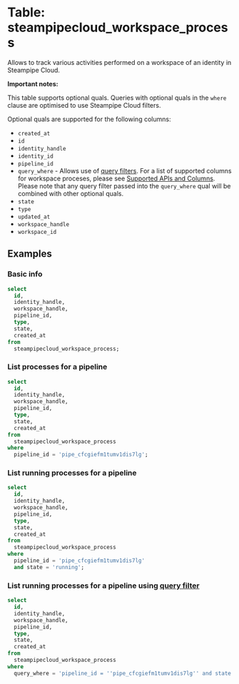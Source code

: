 # Table: steampipecloud_workspace_process

Allows to track various activities performed on a workspace of an identity in Steampipe Cloud.

**Important notes:**

This table supports optional quals. Queries with optional quals in the `where` clause are optimised to use Steampipe Cloud filters.

Optional quals are supported for the following columns:

- `created_at`
- `id`
- `identity_handle`
- `identity_id`
- `pipeline_id`
- `query_where` - Allows use of [query filters](https://steampipe.io/docs/cloud/reference/query-filter). For a list of supported columns for workspace proceses, please see [Supported APIs and Columns](https://steampipe.io/docs/cloud/reference/query-filter#supported-apis--columns). Please note that any query filter passed into the `query_where` qual will be combined with other optional quals.
- `state`
- `type`
- `updated_at`
- `workspace_handle`
- `workspace_id`

## Examples

### Basic info

```sql
select
  id,
  identity_handle,
  workspace_handle,
  pipeline_id,
  type,
  state,
  created_at
from
  steampipecloud_workspace_process;
```

### List processes for a pipeline

```sql
select
  id,
  identity_handle,
  workspace_handle,
  pipeline_id,
  type,
  state,
  created_at
from
  steampipecloud_workspace_process
where
  pipeline_id = 'pipe_cfcgiefm1tumv1dis7lg';
```

### List running processes for a pipeline

```sql
select
  id,
  identity_handle,
  workspace_handle,
  pipeline_id,
  type,
  state,
  created_at
from
  steampipecloud_workspace_process
where
  pipeline_id = 'pipe_cfcgiefm1tumv1dis7lg'
  and state = 'running';
```

### List running processes for a pipeline using [query filter](https://steampipe.io/docs/cloud/reference/query-filter)

```sql
select
  id,
  identity_handle,
  workspace_handle,
  pipeline_id,
  type,
  state,
  created_at
from
  steampipecloud_workspace_process
where
  query_where = 'pipeline_id = ''pipe_cfcgiefm1tumv1dis7lg'' and state = ''running''';
```
